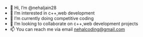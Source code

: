 - 👋 Hi, I’m @nehaljain28
- 👀 I’m interested in c++,web development
- 🌱 I’m currently doing competitive coding
- 💞️ I’m looking to collaborate on c++,web development projects
- 📫 You can reach me via email nehalcoding@gmail.com

<!---
nehaljain28/nehaljain28 is a ✨ special ✨ repository because its `README.md` (this file) appears on your GitHub profile.
You can click the Preview link to take a look at your changes.
--->
